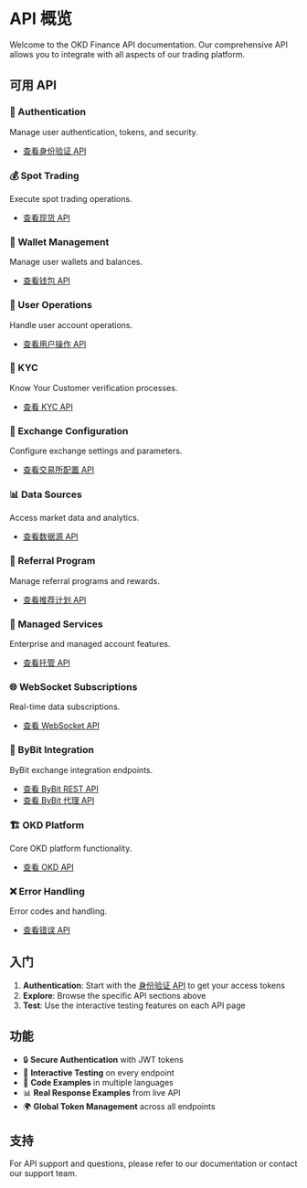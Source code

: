 # API 概览

Welcome to the OKD Finance API documentation. Our comprehensive API allows you to integrate with all aspects of our trading platform.

## 可用 API

### 🔐 Authentication
Manage user authentication, tokens, and security.
- [查看身份验证 API](/api/authentication)

### 💰 Spot Trading
Execute spot trading operations.
- [查看现货 API](/api/spot)

### 💼 Wallet Management
Manage user wallets and balances.
- [查看钱包 API](/api/wallet)

### 👤 User Operations
Handle user account operations.
- [查看用户操作 API](/api/user-operations)

### 🏦 KYC
Know Your Customer verification processes.
- [查看 KYC API](/api/kyc)

### 🔄 Exchange Configuration
Configure exchange settings and parameters.
- [查看交易所配置 API](/api/exchange-configuration)

### 📊 Data Sources
Access market data and analytics.
- [查看数据源 API](/api/datasource)

### 🎁 Referral Program
Manage referral programs and rewards.
- [查看推荐计划 API](/api/referral-program)

### 🏢 Managed Services
Enterprise and managed account features.
- [查看托管 API](/api/managed)

### 🌐 WebSocket Subscriptions
Real-time data subscriptions.
- [查看 WebSocket API](/api/websocket-subscriptions)

### 🔗 ByBit Integration
ByBit exchange integration endpoints.
- [查看 ByBit REST API](/api/bybit-rest-endpoints)
- [查看 ByBit 代理 API](/api/bybit-proxy)

### 🏗️ OKD Platform
Core OKD platform functionality.
- [查看 OKD API](/api/okd)

### ❌ Error Handling
Error codes and handling.
- [查看错误 API](/api/errors)

## 入门

1. **Authentication**: Start with the [身份验证 API](/api/authentication) to get your access tokens
2. **Explore**: Browse the specific API sections above
3. **Test**: Use the interactive testing features on each API page

## 功能

- 🔒 **Secure Authentication** with JWT tokens
- 🧪 **Interactive Testing** on every endpoint
- 📝 **Code Examples** in multiple languages
- 📊 **Real Response Examples** from live API
- 🌍 **Global Token Management** across all endpoints

## 支持

For API support and questions, please refer to our documentation or contact our support team. 